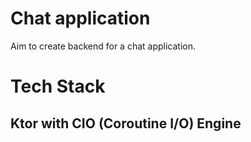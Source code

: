 # Chat application
Aim to create backend for a chat application.

# Tech Stack 
## Ktor with CIO (Coroutine I/O) Engine
